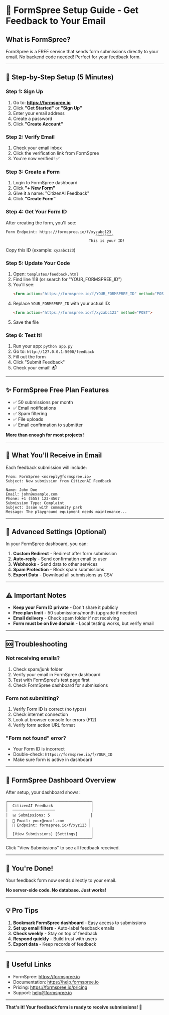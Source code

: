 # 📧 FormSpree Setup Guide - Get Feedback to Your Email

## What is FormSpree?

FormSpree is a FREE service that sends form submissions directly to your email.
No backend code needed! Perfect for your feedback form.

---

## 🚀 Step-by-Step Setup (5 Minutes)

### Step 1: Sign Up

1. Go to: **https://formspree.io**
2. Click **"Get Started"** or **"Sign Up"**
3. Enter your email address
4. Create a password
5. Click **"Create Account"**

### Step 2: Verify Email

1. Check your email inbox
2. Click the verification link from FormSpree
3. You're now verified! ✅

### Step 3: Create a Form

1. Login to FormSpree dashboard
2. Click **"+ New Form"**
3. Give it a name: "CitizenAI Feedback"
4. Click **"Create Form"**

### Step 4: Get Your Form ID

After creating the form, you'll see:

```
Form Endpoint: https://formspree.io/f/xyzabc123
                                        ^^^^^^^^
                                     This is your ID!
```

Copy this ID (example: `xyzabc123`)

### Step 5: Update Your Code

1. Open: `templates/feedback.html`
2. Find line 118 (or search for "YOUR_FORMSPREE_ID")
3. You'll see:
   ```html
   <form action="https://formspree.io/f/YOUR_FORMSPREE_ID" method="POST">
   ```
4. Replace `YOUR_FORMSPREE_ID` with your actual ID:
   ```html
   <form action="https://formspree.io/f/xyzabc123" method="POST">
   ```
5. Save the file

### Step 6: Test It!

1. Run your app: `python app.py`
2. Go to: `http://127.0.0.1:5000/feedback`
3. Fill out the form
4. Click "Submit Feedback"
5. Check your email! 📬

---

## ✨ FormSpree Free Plan Features

- ✅ 50 submissions per month
- ✅ Email notifications
- ✅ Spam filtering
- ✅ File uploads
- ✅ Email confirmation to submitter

**More than enough for most projects!**

---

## 🎯 What You'll Receive in Email

Each feedback submission will include:

```
From: FormSpree <noreply@formspree.io>
Subject: New submission from CitizenAI Feedback

Name: John Doe
Email: john@example.com
Phone: +1 (555) 123-4567
Submission Type: Complaint
Subject: Issue with community park
Message: The playground equipment needs maintenance...
```

---

## 🔧 Advanced Settings (Optional)

In your FormSpree dashboard, you can:

1. **Custom Redirect** - Redirect after form submission
2. **Auto-reply** - Send confirmation email to user
3. **Webhooks** - Send data to other services
4. **Spam Protection** - Block spam submissions
5. **Export Data** - Download all submissions as CSV

---

## ⚠️ Important Notes

- **Keep your Form ID private** - Don't share it publicly
- **Free plan limit** - 50 submissions/month (upgrade if needed)
- **Email delivery** - Check spam folder if not receiving
- **Form must be on live domain** - Local testing works, but verify email

---

## 🆘 Troubleshooting

### Not receiving emails?

1. Check spam/junk folder
2. Verify your email in FormSpree dashboard
3. Test with FormSpree's test page first
4. Check FormSpree dashboard for submissions

### Form not submitting?

1. Verify Form ID is correct (no typos)
2. Check internet connection
3. Look at browser console for errors (F12)
4. Verify form action URL format

### "Form not found" error?

- Your Form ID is incorrect
- Double-check: `https://formspree.io/f/YOUR_ID`
- Make sure form is active in dashboard

---

## 📱 FormSpree Dashboard Overview

After setup, your dashboard shows:

```
┌─────────────────────────────────────┐
│  CitizenAI Feedback                 │
│  ───────────────────                │
│  📊 Submissions: 5                  │
│  📧 Email: your@email.com           │
│  🔗 Endpoint: formspree.io/f/xyz123 │
│                                     │
│  [View Submissions] [Settings]      │
└─────────────────────────────────────┘
```

Click "View Submissions" to see all feedback received.

---

## 🎉 You're Done!

Your feedback form now sends directly to your email.

**No server-side code. No database. Just works!**

---

## 💡 Pro Tips

1. **Bookmark FormSpree dashboard** - Easy access to submissions
2. **Set up email filters** - Auto-label feedback emails
3. **Check weekly** - Stay on top of feedback
4. **Respond quickly** - Build trust with users
5. **Export data** - Keep records of feedback

---

## 🔗 Useful Links

- FormSpree: https://formspree.io
- Documentation: https://help.formspree.io
- Pricing: https://formspree.io/pricing
- Support: help@formspree.io

---

**That's it! Your feedback form is ready to receive submissions! 🚀**
